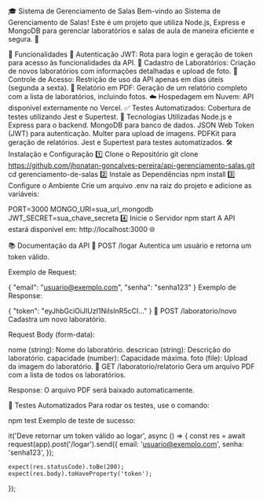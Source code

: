 🎓 Sistema de Gerenciamento de Salas
Bem-vindo ao Sistema de Gerenciamento de Salas! Este é um projeto que utiliza Node.js, Express e MongoDB para gerenciar laboratórios e salas de aula de maneira eficiente e segura. 🚀

📝 Funcionalidades
🔐 Autenticação JWT: Rota para login e geração de token para acesso às funcionalidades da API.
🏢 Cadastro de Laboratórios: Criação de novos laboratórios com informações detalhadas e upload de foto.
📆 Controle de Acesso: Restrição de uso da API apenas em dias úteis (segunda a sexta).
📄 Relatório em PDF: Geração de um relatório completo com a lista de laboratórios, incluindo fotos.
☁️ Hospedagem em Nuvem: API disponível externamente no Vercel.
✅ Testes Automatizados: Cobertura de testes utilizando Jest e Supertest.
🚀 Tecnologias Utilizadas
Node.js e Express para o backend.
MongoDB para banco de dados.
JSON Web Token (JWT) para autenticação.
Multer para upload de imagens.
PDFKit para geração de relatórios.
Jest e Supertest para testes automatizados.
🛠️ Instalação e Configuração
1️⃣ Clone o Repositório
git clone https://github.com/jhonatan-goncalves-pereira/api-gerenciamento-salas.git
cd gerenciamento-de-salas
2️⃣ Instale as Dependências
npm install
3️⃣ Configure o Ambiente
Crie um arquivo .env na raiz do projeto e adicione as variáveis:

PORT=3000
MONGO_URI=sua_url_mongodb
JWT_SECRET=sua_chave_secreta
4️⃣ Inicie o Servidor
npm start
A API estará disponível em: http://localhost:3000 🌐

📚 Documentação da API
🔐 POST /logar
Autentica um usuário e retorna um token válido.

Exemplo de Request:

{
    "email": "usuario@exemplo.com",
    "senha": "senha123"
}
Exemplo de Response:

{
    "token": "eyJhbGciOiJIUzI1NiIsInR5cCI..."
}
🏢 POST /laboratorio/novo
Cadastra um novo laboratório.

Request Body (form-data):

nome (string): Nome do laboratório.
descricao (string): Descrição do laboratório.
capacidade (number): Capacidade máxima.
foto (file): Upload da imagem do laboratório.
📄 GET /laboratorio/relatorio
Gera um arquivo PDF com a lista de todos os laboratórios.

Response: O arquivo PDF será baixado automaticamente.

🚧 Testes Automatizados
Para rodar os testes, use o comando:

npm test
Exemplo de teste de sucesso:

it('Deve retornar um token válido ao logar', async () => {
    const res = await request(app).post('/logar').send({
        email: 'usuario@exemplo.com',
        senha: 'senha123',
    });

    expect(res.statusCode).toBe(200);
    expect(res.body).toHaveProperty('token');
});
